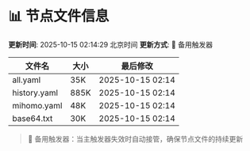# 📊 节点文件信息

**更新时间**: 2025-10-15 02:14:29 北京时间
**更新方式**: 🔄 备用触发器

| 文件名 | 大小 | 最后修改 |
|--------|------|----------|
| all.yaml | 35K | 2025-10-15 02:14 |
| history.yaml | 885K | 2025-10-15 02:14 |
| mihomo.yaml | 48K | 2025-10-15 02:14 |
| base64.txt | 30K | 2025-10-15 02:14 |

> 🔄 备用触发器：当主触发器失效时自动接管，确保节点文件的持续更新
